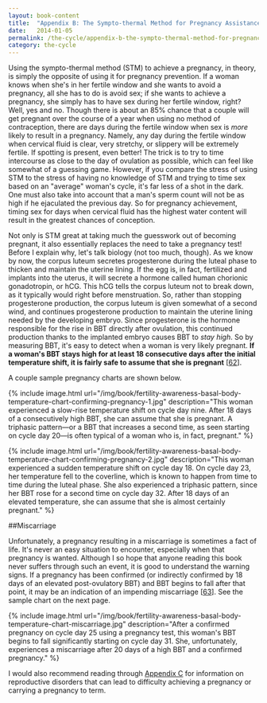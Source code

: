 ```yaml
---
layout: book-content
title:  "Appendix B: The Sympto-thermal Method for Pregnancy Assistance"
date:   2014-01-05
permalink: /the-cycle/appendix-b-the-sympto-thermal-method-for-pregnancy-assistance
category: the-cycle
---
```


Using the sympto-thermal method (STM) to achieve a pregnancy, in theory, is simply the opposite of using it for pregnancy prevention. If a woman knows when she's in her fertile window and she wants to avoid a pregnancy, all she has to do is avoid sex; if she wants to achieve a pregnancy, she simply has to have sex during her fertile window, right? Well, yes and no. Though there is about an 85% chance that a couple will get pregnant over the course of a year when using no method of contraception, there are days during the fertile window when sex is _more_ likely to result in a pregnancy. Namely, any day during the fertile window when cervical fluid is clear, very stretchy, or slippery will be extremely fertile. If spotting is present, even better! The trick is to try to time intercourse as close to the day of ovulation as possible, which can feel like somewhat of a guessing game. However, if you compare the stress of using STM to the stress of having no knowledge of STM and trying to time sex based on an "average" woman's cycle, it's far less of a shot in the dark. One must also take into account that a man's sperm count will not be as high if he ejaculated the previous day. So for pregnancy achievement, timing sex for days when cervical fluid has the highest water content will result in the greatest chances of conception. 

Not only is STM great at taking much the guesswork out of becoming pregnant, it also essentially replaces the need to take a pregnancy test! Before I explain why, let's talk biology (not too much, though). As we know by now, the corpus luteum secretes progesterone during the luteal phase to thicken and maintain the uterine lining. If the egg is, in fact, fertilized and implants into the uterus, it will secrete a hormone called human chorionic gonadotropin, or hCG. This hCG tells the corpus luteum not to break down, as it typically would right before menstruation. So, rather than stopping progesterone production, the corpus luteum is given somewhat of a second wind, and continues progesterone production to maintain the uterine lining needed by the developing embryo. Since progesterone is the hormone responsible for the rise in BBT directly after ovulation, this continued production thanks to the implanted embryo causes BBT to _stay high_. So by measuring BBT, it's easy to detect when a woman is very likely pregnant. **If a woman's BBT stays high for at least 18 consecutive days after the initial temperature shift, it is fairly safe to assume that she is pregnant** [<a class="text-link" href="/the-cycle/notes/#note62">62</a>].

A couple sample pregnancy charts are shown below. 


{% include image.html url="/img/book/fertility-awareness-basal-body-temperature-chart-confirming-pregnancy-1.jpg" description="This woman experienced a slow-rise temperature shift on cycle day nine. After 18 days of a consecutively high BBT, she can assume that she is pregnant. A triphasic pattern&mdash;or a BBT that increases a second time, as seen starting on cycle day 20&mdash;is often typical of a woman who is, in fact, pregnant." %}


{% include image.html url="/img/book/fertility-awareness-basal-body-temperature-chart-confirming-pregnancy-2.jpg" description="This woman experienced a sudden temperature shift on cycle day 18. On cycle day 23, her temperature fell to the coverline, which is known to happen from time to time during the luteal phase. She also experienced a triphasic pattern, since her BBT rose for a second time on cycle day 32. After 18 days of an elevated temperature, she can assume that she is almost certainly pregnant." %}


##Miscarriage


Unfortunately, a pregnancy resulting in a miscarriage is sometimes a fact of life. It's never an easy situation to encounter, especially when that pregnancy is wanted. Although I so hope that anyone reading this book never suffers through such an event, it is good to understand the warning signs. If a pregnancy has been confirmed (or indirectly confirmed by 18 days of an elevated post-ovulatory BBT) and BBT begins to fall after that point, it may be an indication of an impending miscarriage [<a class="text-link" href="/the-cycle/notes/#note63">63</a>]. See the sample chart on the next page.


{% include image.html url="/img/book/fertility-awareness-basal-body-temperature-chart-miscarriage.jpg" description="After a confirmed pregnancy on cycle day 25 using a pregnancy test, this woman's BBT begins to fall significantly starting on cycle day 31. She, unfortunately, experiences a miscarriage after 20 days of a high BBT and a confirmed pregnancy." %}


I would also recommend reading through <a class="text-link" href="/the-cycle/appendix-c-the-sympto-thermal-method-for-reproductive-health">Appendix C</a> for information on reproductive disorders that can lead to difficulty achieving a pregnancy or carrying a pregnancy to term.